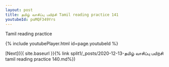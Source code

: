 ```yaml
---
layout: post
title: தமிழ் வாசிப்பு பயிற்சி Tamil reading practice 141
youtubeId: puMQF349Yrs
---
```

 
 
Tamil reading practice
 
 
 
 
 


{% include youtubePlayer.html id=page.youtubeId %}
 
[Next]({{ site.baseurl }}{% link  split1/_posts/2020-12-13-தமிழ் வாசிப்பு பயிற்சி tamil reading practice 140.md%})
 
